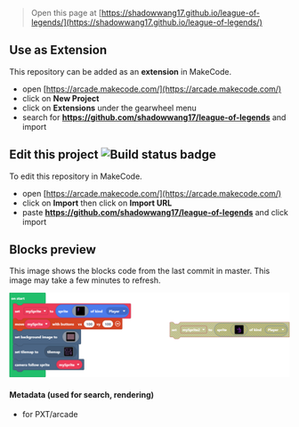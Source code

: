  


> Open this page at [https://shadowwang17.github.io/league-of-legends/](https://shadowwang17.github.io/league-of-legends/)

## Use as Extension

This repository can be added as an **extension** in MakeCode.

* open [https://arcade.makecode.com/](https://arcade.makecode.com/)
* click on **New Project**
* click on **Extensions** under the gearwheel menu
* search for **https://github.com/shadowwang17/league-of-legends** and import

## Edit this project ![Build status badge](https://github.com/shadowwang17/league-of-legends/workflows/MakeCode/badge.svg)

To edit this repository in MakeCode.

* open [https://arcade.makecode.com/](https://arcade.makecode.com/)
* click on **Import** then click on **Import URL**
* paste **https://github.com/shadowwang17/league-of-legends** and click import

## Blocks preview

This image shows the blocks code from the last commit in master.
This image may take a few minutes to refresh.

![A rendered view of the blocks](https://github.com/shadowwang17/league-of-legends/raw/master/.github/makecode/blocks.png)

#### Metadata (used for search, rendering)

* for PXT/arcade
<script src="https://makecode.com/gh-pages-embed.js"></script><script>makeCodeRender("{{ site.makecode.home_url }}", "{{ site.github.owner_name }}/{{ site.github.repository_name }}");</script>
